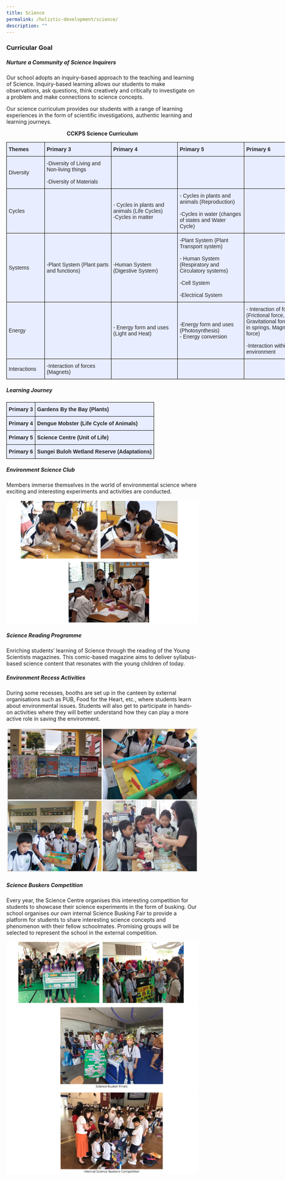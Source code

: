 ```yaml
---
title: Science
permalink: /holistic-development/science/
description: ""
---
```

### **Curricular Goal**


##### **Nurture a Community of Science Inquirers**

Our school adopts an inquiry-based approach to the teaching and learning of Science. Inquiry-based learning allows our students to make observations, ask questions, think creatively and critically to investigate on a problem and make connections to science concepts. 

Our science curriculum provides our students with a range of learning experiences in the form of scientific investigations, authentic learning and learning journeys.

<strong><center>CCKPS Science Curriculum</center></strong>

<style type="text/css">
.tg  {border-collapse:collapse;border-spacing:0;margin:0px auto;}
.tg td{border-color:black;border-style:solid;border-width:1px;font-family:Arial, sans-serif;font-size:14px;
  overflow:hidden;padding:10px 5px;word-break:normal;}
.tg th{border-color:black;border-style:solid;border-width:1px;font-family:Arial, sans-serif;font-size:14px;
  font-weight:normal;overflow:hidden;padding:10px 5px;word-break:normal;}
.tg .tg-xwen{background-color:#E8EDFF;color:#222;font-weight:bold;text-align:left;vertical-align:middle}
.tg .tg-lr6o{background-color:#E8EDFF;color:#222;text-align:left;vertical-align:middle}
</style>
<table class="tg" style="undefined;table-layout: fixed; width: 800px">
<colgroup>
<col style="width: 100px">
<col style="width: 175px">
<col style="width: 175px">
<col style="width: 175px">
<col style="width: 175px">
</colgroup>
<tbody>
  <tr>
    <td class="tg-xwen"><span style="color:#222">Themes</span></td>
    <td class="tg-xwen"><span style="color:#222">Primary 3</span></td>
    <td class="tg-xwen"><span style="color:#222">Primary 4</span></td>
    <td class="tg-xwen"><span style="color:#222">Primary 5</span><br></td>
    <td class="tg-xwen"><span style="color:#222">Primary 6</span><br></td>
  </tr>
  <tr>
    <td class="tg-lr6o"><span style="font-weight:normal">Diversity</span></td>
    <td class="tg-lr6o"><span style="font-weight:400">-Diversity of Living and Non-living things </span><br><br><span style="font-weight:400">-Diversity of Materials </span></td>
    <td class="tg-xwen"></td>
    <td class="tg-xwen"></td>
    <td class="tg-xwen"></td>
  </tr>
  <tr>
    <td class="tg-lr6o"><span style="font-weight:normal"> Cycles </span></td>
    <td class="tg-lr6o"><span style="font-weight:normal"> </span></td>
    <td class="tg-lr6o"><span style="font-weight:normal">- Cycles in plants and animals (Life Cycles)</span><br>-Cycles in matter </td>
    <td class="tg-lr6o"><span style="font-weight:normal">- Cycles in plants and animals (Reproduction)</span><br><br>-Cycles in water (changes of states and Water Cycle)</td>
    <td class="tg-lr6o"><span style="font-weight:normal"> </span></td>
  </tr>
  <tr>
    <td class="tg-lr6o"><span style="font-weight:normal"> Systems </span></td>
    <td class="tg-lr6o"><span style="font-weight:normal">-Plant System (Plant parts and functions) </span></td>
    <td class="tg-lr6o"><span style="font-weight:normal">-Human System (Digestive System) </span></td>
    <td class="tg-lr6o"><span style="font-weight:normal">-Plant System (Plant Transport system) </span><br><br><span style="font-weight:normal">- Human System (Respiratory and Circulatory systems)</span><br><br><span style="font-weight:normal">-Cell System</span><br><br><span style="font-weight:normal">-Electrical System</span></td>
    <td class="tg-lr6o"><span style="font-weight:normal"> </span></td>
  </tr>
  <tr>
    <td class="tg-lr6o"><span style="font-weight:normal"> Energy</span></td>
    <td class="tg-lr6o"><span style="font-weight:normal"> </span></td>
    <td class="tg-lr6o"><span style="font-weight:normal">- Energy form and uses (Light and Heat) </span></td>
    <td class="tg-lr6o"><span style="font-weight:normal;background-color:transparent">-Energy form and uses (Photosynthesis)</span><br>- Energy conversion </td>
    <td class="tg-lr6o"><span style="font-weight:normal">- Interaction of forces (Frictional force, Gravitational force, force in springs, Magnetic force) </span><br><br><span style="font-weight:normal">-Interaction within the environment </span></td>
  </tr>
  <tr>
    <td class="tg-lr6o"><span style="font-weight:normal"> Interactions</span></td>
    <td class="tg-lr6o"><span style="font-weight:normal">-Interaction of forces (Magnets) </span></td>
    <td class="tg-lr6o"><span style="font-weight:normal"> </span></td>
    <td class="tg-lr6o"><span style="font-weight:normal"> </span></td>
    <td class="tg-lr6o"><span style="font-weight:normal"> </span></td>
  </tr>
</tbody>
</table>

##### Learning Journey

<style type="text/css">
.tg  {border-collapse:collapse;border-spacing:0;margin:0px auto;}
.tg td{border-color:black;border-style:solid;border-width:1px;font-family:Arial, sans-serif;font-size:14px;
  overflow:hidden;padding:10px 5px;word-break:normal;}
.tg th{border-color:black;border-style:solid;border-width:1px;font-family:Arial, sans-serif;font-size:14px;
  font-weight:normal;overflow:hidden;padding:10px 5px;word-break:normal;}
.tg .tg-u05r{background-color:#E8EDFF;color:#222;font-weight:bold;text-align:left;vertical-align:top}
</style>
<table class="tg">
<tbody>
  <tr>
    <td class="tg-u05r">Primary 3</td>
    <td class="tg-u05r">Gardens By the Bay (Plants)</td>
  </tr>
  <tr>
    <td class="tg-u05r">Primary 4</td>
    <td class="tg-u05r">Dengue Mobster (Life Cycle of Animals)</td>
  </tr>
  <tr>
    <td class="tg-u05r">Primary 5</td>
    <td class="tg-u05r">Science Centre (Unit of Life)</td>
  </tr>
  <tr>
    <td class="tg-u05r">Primary 6</td>
    <td class="tg-u05r">Sungei Buloh Wetland Reserve (Adaptations)</td>
  </tr>
</tbody>
</table>

##### **Environment Science Club**

Members immerse themselves in the world of environmental science where exciting and interesting experiments and activities are conducted.

![](/images/sci1.png)

##### **Science Reading Programme**  

Enriching students’ learning of Science through the reading of the Young Scientists magazines. This comic-based magazine aims to deliver syllabus-based science content that resonates with the young children of today.

##### **Environment Recess Activities**

During some recesses, booths are set up in the canteen by external organisations such as PUB, Food for the Heart, etc., where students learn about environmental issues. Students will also get to participate in hands-on activities where they will better understand how they can play a more active role in saving the environment.

![](/images/sci2.png)

##### **Science Buskers Competition**

Every year, the Science Centre organises this interesting competition for students to showcase their science experiments in the form of busking. Our school organises our own internal Science Busking Fair to provide a platform for students to share interesting science concepts and phenomenon with their fellow schoolmates. Promising groups will be selected to represent the school in the external competition.

![](/images/sci4.png)
![](/images/sci3.png)
![](/images/sci5.png)